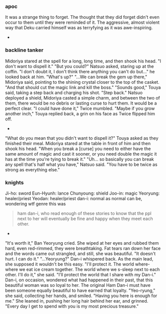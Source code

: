 ### apoc

It was a strange thing to forget. The thought that they did forget didn't even occur to them until they were reminded of it. The aggressive, almost violent way that Deku carried himself was as terryfying as it was awe-inspiring.

-


### backline tanker

Midoriya stared at the spell for a long, long time, and then shook his head.
"I don't want to dispell it."
"But you could?" Natsuo asked, staring up at the coffin. "I don't doubt it, I don't think there anything you can't do but..." he looked back at him. "What's up?"
"...We can break the gem up there," Midoriya said, pointing to the shining crystal closer to the top of the casket. "And that should cut the magic link and kill the boss."
"Sounds good," Touya said, taking a step back and charging his shot. "Step back."
Natsuo deployed a shield, Midoriya casted a simple charm, and between the two of them, there would be no debris or lasting curse to hurt them. It would be a perfect clear.
"I could have done it," Twice mumbled.
"Maybe if you grow another inch," Touya replied back, a grin on his face as Twice flipped him off.

-

"What do you mean that you didn't want to dispell it?" Touya asked as they finished their meal. 
Midoriya stared at the table in front of him and then shook his head.
"When you break a [curse] you need to either have the same amount of magic and cast it sooner, or you need double the magic it has at the time you're tying to break it."
"Uh... so basically you can break any spell that's half what you have," Natsuo said. "You have to be twice as strong as everything else."



### knights 
Ji-ho: sword
Eun-Hyunh: lance
Chunyoung: shield
Joo-in: magic
Yeoryung: healer/priest
Yeodan: healer/priest
dan-i: normal as normal can be, wondering wtf genre this was
> ham dan-i, who read enough of these stories to know that the ppl next to her will eventually be fine and happy when they meet each other. 

-

"It's worth it," Ban Yeoryung cried. She wiped at her eyes and rubbed them hard, even red-rimmed, they were breathtaking. Fat tears ran down her face and the words came out strangled, and still, she was beautiful. "It doesn't hurt. I can do it."
"...Yeoryung?" Dan-i whispered back. As the main lead, she supposed it wouldn't be this easy.
"I'll protect it. The world where-where we eat ice cream together. The world where we s-sleep next to each other. I'll do it," she said. "I'll protect the world that I share with my Dan-i."
Dan-i, on occasion, wondered what had happened in their past, that this beautiful woman was so loyal to her. The original Ham Dan-i must have been someone equally beautiful to have earned that loyalty. 
"Yeo-ryung," she said, collecting her hands, and smiled. "Having you here is enough for me." She leaned in, pushing her long hair behind her ear, and grinned. "Every day I get to spend with you is my most precious treasure."
